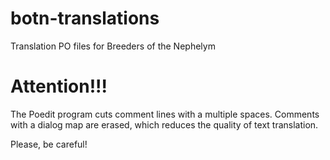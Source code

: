 # botn-translations
Translation PO files for Breeders of the Nephelym

# Attention!!!
The Poedit program cuts comment lines with a multiple spaces. Comments with a dialog map are erased, which reduces the quality of text translation.

Please, be careful!

